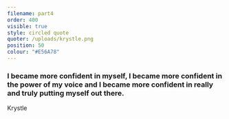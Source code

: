 ```yaml
---
filename: part4
order: 400
visible: true
style: circled quote
quoter: /uploads/krystle.png
position: 50
colour: "#E56A78"
---
```

### I became more confident in myself, I became more confident in the power of my voice and I became more confident in really and truly putting myself out there. 

Krystle